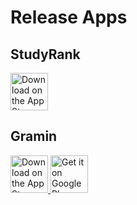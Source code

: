 

# Release Apps

## StudyRank

<p>
  <a href="https://apple.co/3Xz7aQi">
    <img src="https://developer.apple.com/assets/elements/badges/download-on-the-app-store.svg" alt="Download on the App Store" height="60px">
  </a>
</p>

## Gramin
<p>
  <a href="https://apple.co/3Z489c2">
    <img src="https://developer.apple.com/assets/elements/badges/download-on-the-app-store.svg" alt="Download on the App Store" height="60px">
  </a>
  <a href="https://play.google.com/store/apps/details?id=app.yskuem.gramin">
    <img src="https://upload.wikimedia.org/wikipedia/commons/7/78/Google_Play_Store_badge_EN.svg" alt="Get it on Google Play" height="60px">
  </a>
</p>

<!--
**yskuem/yskuem** is a ✨ _special_ ✨ repository because its `README.md` (this file) appears on your GitHub profile.

Here are some ideas to get you started:

- 🔭 I’m currently working on ...
- 🌱 I’m currently learning ...
- 👯 I’m looking to collaborate on ...
- 🤔 I’m looking for help with ...
- 💬 Ask me about ...
- 📫 How to reach me: ...
- 😄 Pronouns: ...
- ⚡ Fun fact: ...
-->
